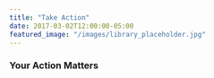 ```yaml
---
title: "Take Action"
date: 2017-03-02T12:00:00-05:00
featured_image: "/images/library_placeholder.jpg"
---
```


### Your Action Matters

